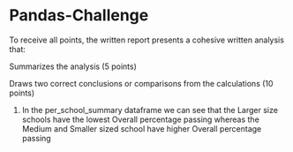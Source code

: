 # Pandas-Challenge

To receive all points, the written report presents a cohesive written analysis that:

Summarizes the analysis (5 points)

Draws two correct conclusions or comparisons from the calculations (10 points)
1. In the per_school_summary dataframe we can see that the Larger size schools have the lowest Overall percentage passing whereas the Medium and Smaller sized school have higher Overall percentage passing

